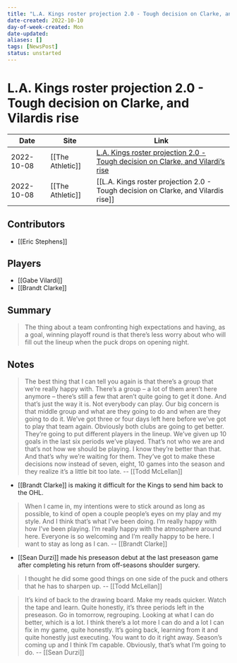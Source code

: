 ```yaml
---
title: "L.A. Kings roster projection 2.0 - Tough decision on Clarke, and Vilardis rise"
date-created: 2022-10-10
day-of-week-created: Mon
date-updated: 
aliases: []
tags: [NewsPost]
status: unstarted
---
```


# L.A. Kings roster projection 2.0 - Tough decision on Clarke, and Vilardis rise

Date | Site | Link
---|---|---
2022-10-08 | [[The Athletic]] | [L.A. Kings roster projection 2.0 - Tough decision on Clarke, and Vilardi’s rise](https://theathletic.com/3669602/2022/10/08/la-kings-roster-season-opener/)
2022-10-08 | [[The Athletic]] | [[L.A. Kings roster projection 2.0 - Tough decision on Clarke, and Vilardis rise]]

## Contributors
- [[Eric Stephens]]

## Players
- [[Gabe Vilardi]]
- [[Brandt Clarke]]

## Summary
> The thing about a team confronting high expectations and having, as a goal, winning playoff round is that there’s less worry about who will fill out the lineup when the puck drops on opening night.

## Notes
> The best thing that I can tell you again is that there’s a group that we’re really happy with. There’s a group – a lot of them aren’t here anymore – there’s still a few that aren’t quite going to get it done. And that’s just the way it is. Not everybody can play.
> Our big concern is that middle group and what are they going to do and when are they going to do it. We’ve got three or four days left here before we’ve got to play that team again. Obviously both clubs are going to get better. They’re going to put different players in the lineup. We’ve given up 10 goals in the last six periods we’ve played. That’s not who we are and that’s not how we should be playing.
> I know they’re better than that. And that’s why we’re waiting for them. They’ve got to make these decisions now instead of seven, eight, 10 games into the season and they realize it’s a little bit too late. -- [[Todd McLellan]]

- [[Brandt Clarke]] is making it difficult for the Kings to send him back to the OHL.

> When I came in, my intentions were to stick around as long as possible, to kind of open a couple people’s eyes on my play and my style. And I think that’s what I’ve been doing. I’m really happy with how I’ve been playing. I’m really happy with the atmosphere around here. Everyone is so welcoming and I’m really happy to be here. I want to stay as long as I can. -- [[Brandt Clarke]]

- [[Sean Durzi]] made his preseason debut at the last preseason game after completing his return from off-seasons shoulder surgery. 

> I thought he did some good things on one side of the puck and others that he has to sharpen up. -- [[Todd McLellan]]

> It’s kind of back to the drawing board. Make my reads quicker. Watch the tape and learn. Quite honestly, it’s three periods left in the preseason. Go in tomorrow, regrouping. Looking at what I can do better, which is a lot. I think there’s a lot more I can do and a lot I can fix in my game, quite honestly. It’s going back, learning from it and quite honestly just executing.
> You want to do it right away. Season’s coming up and I think I’m capable. Obviously, that’s what I’m going to do. -- [[Sean Durzi]]



